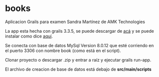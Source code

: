 # books
Aplicacion Grails para examen Sandra Martínez de AMK Technologies

La app esta hecha con grails 3.3.5, se puede descargar de [acá](https://grails.org/download.html) y se puede 
instalar como dice [aquí](https://docs.grails.org/latest/guide/gettingStarted.html#requirements).

Se conecta con base de datos MySql Version 8.0.12 que esté corriendo en el puerto 3306 con nombre book (como está en el script).


Clonar proyecto o descargar .zip y entrar a raíz y ejecutar grails run-app.

El archivo de creacion de base de datos está debajo de **src/main/scripts**



